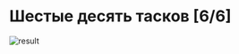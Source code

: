 # Шестые десять тасков [6/6]

![result](https://github.com/Kweall/IT/blob/FirstBranch/Task2/Screenshot_6.png)
